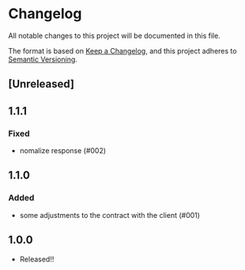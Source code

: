 # Changelog

All notable changes to this project will be documented in this file.

The format is based on [Keep a Changelog](https://keepachangelog.com/en/1.0.0/),
and this project adheres to [Semantic Versioning](https://semver.org/spec/v2.0.0.html).

## [Unreleased]

## 1.1.1

### Fixed

- nomalize response (#002)

## 1.1.0

### Added

- some adjustments to the contract with the client (#001)

## 1.0.0

- Released!!